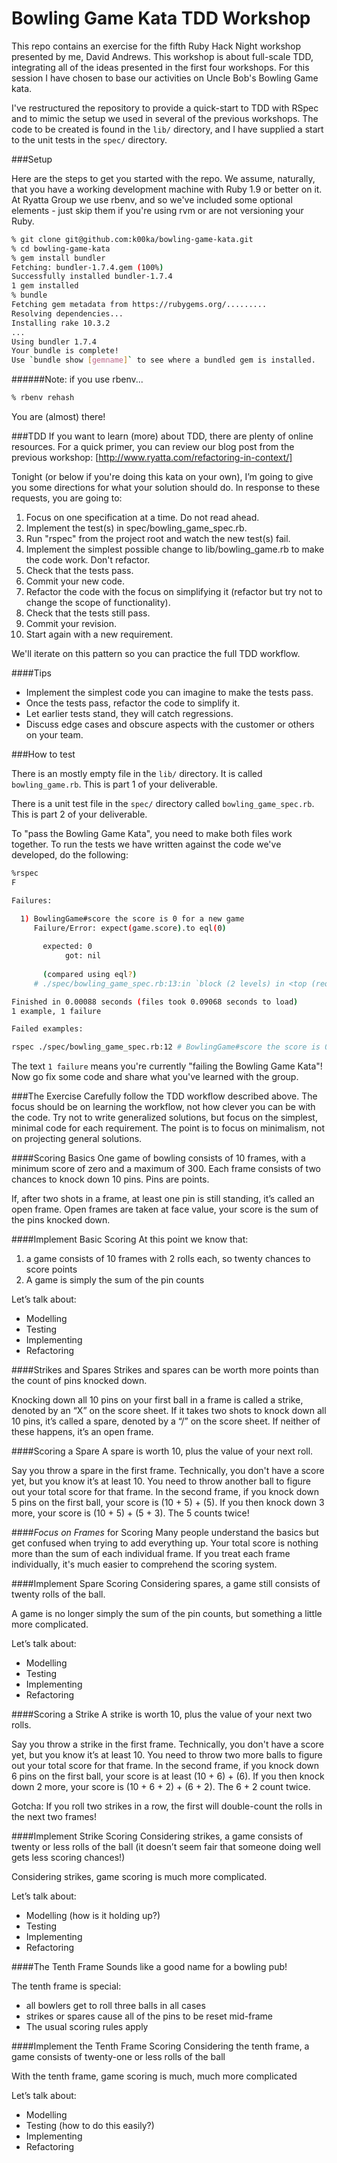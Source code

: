 Bowling Game Kata TDD Workshop
==============================

This repo contains an exercise for the fifth Ruby Hack Night workshop presented by me, David Andrews. This workshop is about full-scale TDD, integrating all of the ideas presented in the first four workshops. For this session I have chosen to base our activities on Uncle Bob's Bowling Game kata.

I've restructured the repository to provide a quick-start to TDD with RSpec and to mimic the setup we used in several of the previous workshops. The code to be created is found in the ``lib/`` directory, and I have supplied a start to the unit tests in the ``spec/`` directory.

###Setup

Here are the steps to get you started with the repo. We assume, naturally, that you have a working development machine with Ruby 1.9 or better on it. At Ryatta Group we use rbenv, and so we've included some optional elements - just skip them if you're using rvm or are not versioning your Ruby.

```sh
% git clone git@github.com:k00ka/bowling-game-kata.git
% cd bowling-game-kata
% gem install bundler
Fetching: bundler-1.7.4.gem (100%)
Successfully installed bundler-1.7.4
1 gem installed
% bundle
Fetching gem metadata from https://rubygems.org/.........
Resolving dependencies...
Installing rake 10.3.2
...
Using bundler 1.7.4
Your bundle is complete!
Use `bundle show [gemname]` to see where a bundled gem is installed.
```
######Note: if you use rbenv...
```sh
% rbenv rehash
```
You are (almost) there!

###TDD
If you want to learn (more) about TDD, there are plenty of online resources. For a quick primer, you can review our blog post from the previous workshop: [http://www.ryatta.com/refactoring-in-context/]

Tonight (or below if you're doing this kata on your own), I’m going to give you some directions for what your solution should do. In response to these requests, you are going to:

1. Focus on one specification at a time. Do not read ahead.
2. Implement the test(s) in spec/bowling_game_spec.rb.
3. Run "rspec" from the project root and watch the new test(s) fail.
4. Implement the simplest possible change to lib/bowling_game.rb to make the code work. Don't refactor.
5. Check that the tests pass.
6. Commit your new code.
7. Refactor the code with the focus on simplifying it (refactor but try not to change the scope of functionality).
8. Check that the tests still pass.
9. Commit your revision.
10. Start again with a new requirement.

We'll iterate on this pattern so you can practice the full TDD workflow.

####Tips
* Implement the simplest code you can imagine to make the tests pass.
* Once the tests pass, refactor the code to simplify it.
* Let earlier tests stand, they will catch regressions.
* Discuss edge cases and obscure aspects with the customer or others on your team.

###How to test

There is an mostly empty file in the ``lib/`` directory. It is called ``bowling_game.rb``. This is part 1 of your deliverable.

There is a unit test file in the ``spec/`` directory called ``bowling_game_spec.rb``. This is part 2 of your deliverable.

To "pass the Bowling Game Kata", you need to make both files work together.
To run the tests we have written against the code we've developed, do the following:
```sh
%rspec
F

Failures:

  1) BowlingGame#score the score is 0 for a new game
     Failure/Error: expect(game.score).to eql(0)
       
       expected: 0
            got: nil
       
       (compared using eql?)
     # ./spec/bowling_game_spec.rb:13:in `block (2 levels) in <top (required)>'

Finished in 0.00088 seconds (files took 0.09068 seconds to load)
1 example, 1 failure

Failed examples:

rspec ./spec/bowling_game_spec.rb:12 # BowlingGame#score the score is 0 for a new game
```

The text ``1 failure`` means you're currently "failing the Bowling Game Kata"! Now go fix some code and share what you've learned with the group.

###The Exercise
Carefully follow the TDD workflow described above. The focus should be on learning the workflow, not how clever you can be with the code. Try not to write generalized solutions, but focus on the simplest, minimal code for each requirement. The point is to focus on minimalism, not on projecting general solutions.

####Scoring Basics
One game of bowling consists of 10 frames, with a minimum score of zero and a maximum of 300. Each frame consists of two chances to knock down 10 pins. Pins are points.

If, after two shots in a frame, at least one pin is still standing, it’s called an open frame. Open frames are taken at face value, your score is the sum of the pins knocked down.

####Implement Basic Scoring
At this point we know that:
1. a game consists of 10 frames with 2 rolls each, so twenty chances to score points
2. A game is simply the sum of the pin counts

Let’s talk about:
* Modelling
* Testing
* Implementing
* Refactoring


####Strikes and Spares
Strikes and spares can be worth more points than the count of pins knocked down. 

Knocking down all 10 pins on your first ball in a frame is called a strike, denoted by an “X” on the score sheet. If it takes two shots to knock down all 10 pins, it’s called a spare, denoted by a “/” on the score sheet. If neither of these happens, it’s an open frame.

####Scoring a Spare
A spare is worth 10, plus the value of your next roll. 

Say you throw a spare in the first frame. Technically, you don't have a score yet, but you know it’s at least 10. You need to throw another ball to figure out your total score for that frame. In the second frame, if you knock down 5 pins on the first ball, your score is (10 + 5) + (5). If you then knock down 3 more, your score is (10 + 5) + (5 + 3). The 5 counts twice!

####*Focus on Frames* for Scoring
Many people understand the basics but get confused when trying to add everything up. Your total score is nothing more than the sum of each individual frame. If you treat each frame individually, it's much easier to comprehend the scoring system.

####Implement Spare Scoring
Considering spares, a game still consists of twenty rolls of the ball. 

A game is no longer simply the sum of the pin counts, but something a little more complicated. 

Let’s talk about:
* Modelling
* Testing
* Implementing
* Refactoring

####Scoring a Strike
A strike is worth 10, plus the value of your next two rolls. 

Say you throw a strike in the first frame. Technically, you don't have a score yet, but you know it’s at least 10. You need to throw two more balls to figure out your total score for that frame. In the second frame, if you knock down 6 pins on the first ball, your score is at least (10 + 6) + (6). If you then knock down 2 more, your score is (10 + 6 + 2) + (6 + 2). The 6 + 2 count twice.

Gotcha: If you roll two strikes in a row, the first will double-count the rolls in the next two frames!

####Implement Strike Scoring
Considering strikes, a game consists of twenty or less rolls of the ball (it doesn’t seem fair that someone doing well gets less scoring chances!) 

Considering strikes, game scoring is much more complicated.

Let’s talk about:
* Modelling (how is it holding up?)
* Testing
* Implementing
* Refactoring

####The Tenth Frame
Sounds like a good name for a bowling pub! 

The tenth frame is special:
* all bowlers get to roll three balls in all cases
* strikes or spares cause all of the pins to be reset mid-frame
* The usual scoring rules apply

####Implement the Tenth Frame Scoring
Considering the tenth frame, a game consists of twenty-one or less rolls of the ball

With the tenth frame, game scoring is much, much more complicated

Let’s talk about:
* Modelling
* Testing (how to do this easily?)
* Implementing
* Refactoring
